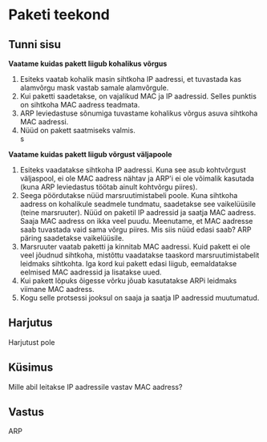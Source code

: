﻿# Paketi teekond

## Tunni sisu

<b>Vaatame kuidas pakett liigub kohalikus võrgus</b>

<ol>
<li>Esiteks vaatab kohalik masin sihtkoha IP aadressi, et tuvastada kas alamvõrgu mask vastab samale alamvõrgule.</li>
<li>Kui paketti saadetakse, on vajalikud MAC ja IP aadressid. Selles punktis on sihtkoha MAC aadress teadmata.</li>
<li>ARP leviedastuse sõnumiga tuvastame kohalikus võrgus asuva sihtkoha MAC aadressi.</li>
<li>Nüüd on pakett saatmiseks valmis.</li>s
</ol>

<b>Vaatame kuidas pakett liigub võrgust väljapoole</b>

<ol>
<li>Esiteks vaadatakse sihtkoha IP aadressi. Kuna see asub kohtvõrgust väljaspool, ei ole MAC aadress nähtav ja  ARP'i ei ole võimalik kasutada (kuna ARP leviedastus töötab ainult kohtvõrgu piires).</li>
<li>Seega pöördutakse nüüd marsruutimistabeli poole. Kuna sihtkoha aadress on kohalikule seadmele tundmatu, saadetakse see vaikelüüsile (teine marsruuter). Nüüd on paketil IP aadressid ja saatja MAC aadress. Saaja MAC aadress on ikka veel puudu. Meenutame, et MAC aadresse saab tuvastada vaid sama võrgu piires. Mis siis nüüd edasi saab? ARP päring saadetakse vaikelüüsile.</li>
<li>Marsruuter vaatab paketti ja kinnitab MAC aadressi. Kuid pakett ei ole veel jõudnud sihtkoha, mistõttu vaadatakse taaskord marsruutimistabelit leidmaks sihtkohta. Iga kord kui pakett edasi liigub, eemaldatakse eelmised MAC aadressid ja lisatakse uued.</li>
<li>Kui pakett lõpuks õigesse võrku jõuab kasutatakse ARPi leidmaks viimane MAC aadress.</li>
<li>Kogu selle protsessi jooksul on saaja ja saatja IP aadressid muutumatud.</li>
</ol>

## Harjutus

Harjutust pole

## Küsimus

Mille abil leitakse IP aadressile vastav MAC aadress?

## Vastus

ARP
